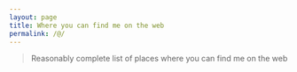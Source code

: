 ```yaml
---
layout: page
title: Where you can find me on the web
permalink: /@/
---
```


> Reasonably complete list of places where you can find me on the web

<!--
## I'm sharing...

> Social networks

- ...on [Twitter]()


## I'm reading...

> Things I like to read / places I like to catch up on

- ...stories on [Medium]()

## I'm writing...

> Where I very infrequently write things

- ...on Craig Davison's Blog

## Craig is watching...

## Craig is listening...

## I'm messaging...
- via [Email]

## Craig is discussing...

## Craig is navigating...

## Craig is buying...

## Craig is accessing...

## Craig is learning...

## Craig is testing...

## Craig is referring...

## Craig is utilising...

## Craig is managing...

## Craig is editing...

## Craig is playing...

## Craig is getting...
-->
